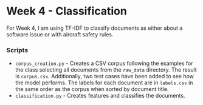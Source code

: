 # Week 4 - Classification

For Week 4, I am using TF-IDF to classify documents as either about a software issue or with aircraft safety rules. 

### Scripts
-   `corpus_creation.py` - Creates a CSV corpus following the examples for the class selecting all documents from the `raw_data` directory. The result is `corpus.csv`. Additionally, two test cases have been added to see how the model performs. The labels for each document are in `labels.csv` in the same order as the corpus when sorted by document title.
-   `classification.py` - Creates features and classifies the documents.